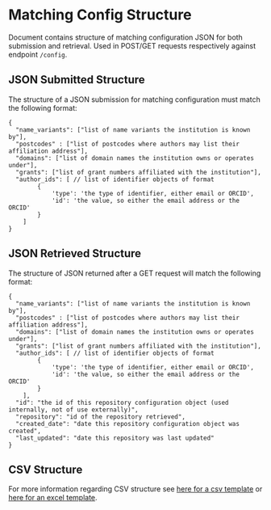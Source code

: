 # Matching Config Structure
Document contains structure of matching configuration JSON for both submission and retrieval. Used in POST/GET requests respectively against endpoint `/config`.

## JSON Submitted Structure
The structure of a JSON submission for matching configuration must match the following format: 
```
{
  "name_variants": ["list of name variants the institution is known by"],
  "postcodes" : ["list of postcodes where authors may list their affiliation address"],
  "domains": ["list of domain names the institution owns or operates under"],
  "grants": ["list of grant numbers affiliated with the institution"],
  "author_ids": [ // list of identifier objects of format
		{
			'type': 'the type of identifier, either email or ORCID', 
			'id': 'the value, so either the email address or the ORCID'
		}
	]
}
```
## JSON Retrieved Structure
The structure of JSON returned after a GET request will match the following format: 
```
{
  "name_variants": ["list of name variants the institution is known by"],
  "postcodes" : ["list of postcodes where authors may list their affiliation address"],
  "domains": ["list of domain names the institution owns or operates under"],
  "grants": ["list of grant numbers affiliated with the institution"],
  "author_ids": [ // list of identifier objects of format
		{
			'type': 'the type of identifier, either email or ORCID', 
			'id': 'the value, so either the email address or the ORCID'
		}
	],
  "id": "the id of this repository configuration object (used internally, not of use externally)",
  "repository": "id of the repository retrieved",
  "created_date": "date this repository configuration object was created",
  "last_updated": "date this repository was last updated"
}
```
  
## CSV Structure
For more information regarding CSV structure see [here for a csv template](http://pubrouter.jisc.ac.uk/static/csvtemplate.csv) or [here for an excel template](https://pubrouter.jisc.ac.uk/static/csvtemplate_router_matching_params_XLS_FORMAT.xlsx).
